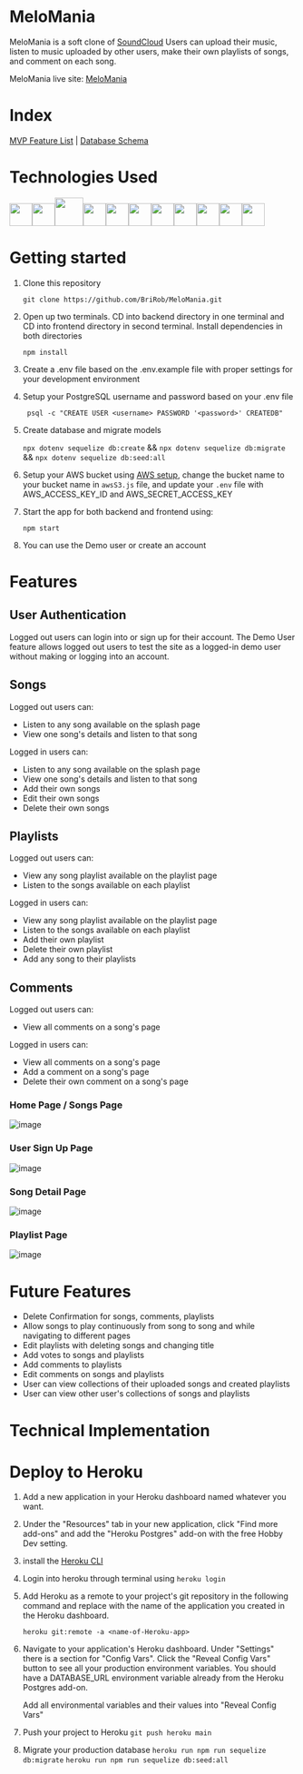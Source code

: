 # MeloMania

MeloMania is a soft clone of [SoundCloud](https://soundcloud.com/discover) Users can upload their music, listen to music uploaded by other users, make their own playlists of songs, and comment on each song.

MeloMania live site: [MeloMania](https://melomaniamusic.herokuapp.com)

# Index

[MVP Feature List](https://github.com/BriRob/MeloMania/wiki/MVP-Feature-List) |
[Database Schema](https://github.com/BriRob/MeloMania/wiki/Database-Schema)


# Technologies Used

<img  src="https://cdn.jsdelivr.net/gh/devicons/devicon/icons/javascript/javascript-original.svg"  height=40/><img src="https://cdn.jsdelivr.net/gh/devicons/devicon/icons/nodejs/nodejs-plain-wordmark.svg" height=40/><img src="https://cdn.jsdelivr.net/gh/devicons/devicon/icons/express/express-original-wordmark.svg" height=50/><img  src="https://cdn.jsdelivr.net/gh/devicons/devicon/icons/postgresql/postgresql-original.svg"  height=40/><img  src="https://cdn.jsdelivr.net/gh/devicons/devicon/icons/sequelize/sequelize-original.svg"  height=40/><img  src="https://cdn.jsdelivr.net/gh/devicons/devicon/icons/css3/css3-original.svg"  height=40/><img  src="https://cdn.jsdelivr.net/gh/devicons/devicon/icons/html5/html5-original.svg"  height=40/><img  src="https://cdn.jsdelivr.net/gh/devicons/devicon/icons/git/git-original.svg"  height=40/><img  src="https://cdn.jsdelivr.net/gh/devicons/devicon/icons/vscode/vscode-original.svg"  height=40/><img  src="https://upload.wikimedia.org/wikipedia/commons/thumb/a/a7/React-icon.svg/2300px-React-icon.svg.png"  height=40/><img  src="https://seeklogo.com/images/R/redux-logo-9CA6836C12-seeklogo.com.png"  height=40/>

# Getting started

1. Clone this repository

   `git clone https://github.com/BriRob/MeloMania.git`

2. Open up two terminals. CD into backend directory in one terminal and CD into frontend directory in second terminal. Install dependencies in both directories

   `npm install`

3. Create a .env file based on the .env.example file with proper settings for your development environment

4. Setup your PostgreSQL username and password based on your .env file

   ` psql -c "CREATE USER <username> PASSWORD '<password>' CREATEDB"`

5. Create database and migrate models

    `npx dotenv sequelize db:create` &&
   `npx dotenv sequelize db:migrate` &&
   `npx dotenv sequelize db:seed:all`

6. Setup your AWS bucket using [AWS setup](https://github.com/jdrichardsappacad/aws-s3-pern-demo#set-up), change the bucket name to your bucket name in `awsS3.js` file, and update your `.env` file with AWS_ACCESS_KEY_ID and AWS_SECRET_ACCESS_KEY

7. Start the app for both backend and frontend using:

   `npm start`

8. You can use the Demo user or create an account



# Features

## User Authentication

Logged out users can login into or sign up for their account. The Demo User feature allows logged out users to test the site as a logged-in demo user without making or logging into an account.


## Songs

Logged out users can:
- Listen to any song available on the splash page
- View one song's details and listen to that song

Logged in users can:
- Listen to any song available on the splash page
- View one song's details and listen to that song
- Add their own songs
- Edit their own songs
- Delete their own songs


## Playlists
Logged out users can:
- View any song playlist available on the playlist page
- Listen to the songs available on each playlist

Logged in users can:
- View any song playlist available on the playlist page
- Listen to the songs available on each playlist
- Add their own playlist
- Delete their own playlist
- Add any song to their playlists


## Comments
Logged out users can:
- View all comments on a song's page

Logged in users can:
- View all comments on a song's page
- Add a comment on a song's page
- Delete their own comment on a song's page


### Home Page / Songs Page

![image]()

### User Sign Up Page

![image]()

### Song Detail Page
![image]()

### Playlist Page

![image]()




<!-- ### Search Results Page

![image](https://user-images.githubusercontent.com/95883222/163737653-481b15fe-6315-4f85-8bab-b489340b9fbc.png) -->

# Future Features
- Delete Confirmation for songs, comments, playlists
- Allow songs to play continuously from song to song and while navigating to different pages
- Edit playlists with deleting songs and changing title
- Add votes to songs and playlists
- Add comments to playlists
- Edit comments on songs and playlists
- User can view collections of their uploaded songs and created playlists
- User can view other user's collections of songs and playlists

# Technical Implementation

<!-- - One of our first challenges was search bar functionality: how to process an input and search for related information in the database. Our solution is to segment the input string into a list of words and query the question.content column for data containing any of the words.

```javascript
router.post(
  "/results",
  inputValidators,
  asyncHandler(async (req, res) => {
    let words = req.body.searchText.trim().split(/\s+/);

    const validatorErrors = validationResult(req);

    if (!validatorErrors.isEmpty()) {
      backURL = req.header("Referer") || "/";
      return res.redirect(backURL);
    }

    words = words.map((word) => `%${word}%`);
    const questions = await db.Question.findAll({
      where: {
        content: {
          [Op.iLike]: {
            [Op.any]: words,
          },
        },
      },
      include: [{ model: db.User }, { model: db.Tag }],
      order: [["createdAt", "DESC"]],
    });

    res.render("search-results", {
      title: "Search Results",
      questions,
      search: req.body.searchText,
    });
  })
);
```

- The other challenge was how to display a question and a list of answers on the question which are sorted by createdAt date. Our solution is to perform an eager loading to query of several different models, including Question, Answer and User, at once. Then we sort the answers of a question by createdAt and display the sorted answer on the page.

```javascript
router.get(
  "/:id(\\d+)",
  asyncHandler(async (req, res) => {
    const questionId = parseInt(req.params.id, 10);
    const question = await db.Question.findByPk(questionId, {
      include: [
        db.User,
        {
          model: db.Answer,
          include: db.User,
        },
        db.Tag,
      ],
    });

    const answers = question.Answers;
    answers.sort((a, b) => {
      const keyA = new Date(a.createdAt);
      const keyB = new Date(b.createdAt);
      return keyA < keyB ? -1 : 1;
    });

    answers.forEach((answer) => {
      answer.date = answer.createdAt.toDateString();
    });

    res.render("question-detail", {
      title: question.content,
      question,
      answers,
    });
  })
);
```

- custom validations on sign up input

```javascript
const userValidators = [
  check("username")
    .exists({ checkFalsy: true })
    .withMessage("Please provide a value for Username")
    .isLength({ max: 20 })
    .withMessage("Username must not be more than 20 characters long")
    .custom((value) => {
      return db.User.findOne({ where: { username: value } }).then((user) => {
        if (user) {
          return Promise.reject(
            "The provided Username is already in use by another account"
          );
        }
      });
    })
    .custom((value) => !/^ *$/.test(value))
    .withMessage("Username cannot be empty"),
];
```

- Dynamically update answers without redirection

```javascript
submitBtn.addEventListener("click", async (submitEvent) => {
    submitEvent.preventDefault();
    const contentValue = document.getElementById(
      `${answerId}-edit-content`
    ).value;

    const questionId = parseInt(
      submitEvent.target.classList[0].split("-")[1],
      10
    );

    const res = await fetch(`/questions/${questionId}/answers/${answerId}`, {
      method: "PUT",
      headers: { "Content-Type": "application/json" },
      body: JSON.stringify({
        content: contentValue,
      }),
    });

    const data = await res.json();
    if (data.message === "Success") {
      let contentEle = document.getElementById(`answer-content-${answerId}`);
      let lines = data.answer.content.split("\n");
      lines = lines.map((line) => `<div>${line}</div>`);
      contentEle.innerHTML = lines.join("");

      form.classList.add("hidden");
      answerContent.classList.remove("hidden");
      editAnswerButton.classList.remove("hidden");
      deleteAnswerButton.classList.remove("hidden");
    } else {
      if (data.message === "Failure") {
        const errorDiv = document.getElementById(`edit-errors-${answerId}`);
        errorDiv.innerHTML = data.errors[0];
      }
    }
});
``` -->


# Deploy to Heroku

1. Add a new application in your Heroku dashboard named whatever you want.

2. Under the "Resources" tab in your new application, click "Find more add-ons" and add the "Heroku Postgres" add-on with the free Hobby Dev setting.

3. install the [Heroku CLI](https://devcenter.heroku.com/articles/heroku-cli)

4. Login into heroku through terminal using
    `heroku login`

5. Add Heroku as a remote to your project's git repository in the following command and replace <name-of-Heroku-app> with the name of the application you created in the Heroku dashboard.

    `heroku git:remote -a <name-of-Heroku-app>`

6. Navigate to your application's Heroku dashboard. Under "Settings" there is a section for "Config Vars". Click the "Reveal Config Vars" button to see all your production environment variables. You should have a DATABASE_URL environment variable already from the Heroku Postgres add-on.

    Add all environmental variables and their values into "Reveal Config Vars"

7. Push your project to Heroku
    `git push heroku main`

8. Migrate your production database
    `heroku run npm run sequelize db:migrate`
    `heroku run npm run sequelize db:seed:all`
